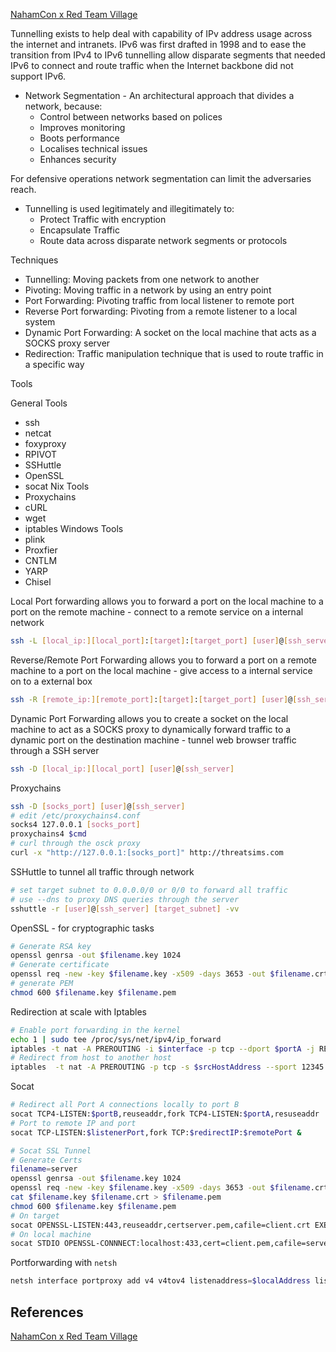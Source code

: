 
[NahamCon x Red Team Village](https://www.twitch.tv/videos/1847826441) 

Tunnelling exists to help deal with capability of IPv address usage across the internet and intranets. IPv6 was first drafted in 1998 and to ease the transition from IPv4 to IPv6 tunnelling allow disparate segments that needed IPv6 to connect and route traffic when the Internet backbone did not support IPv6.

- Network Segmentation - An architectural approach that divides a network, because:
	- Control between networks based on polices
	- Improves monitoring
	- Boots performance
	- Localises technical issues
	- Enhances security

For defensive operations network segmentation can limit the adversaries reach.

- Tunnelling is used legitimately and illegitimately to:
	- Protect Traffic with encryption
	- Encapsulate Traffic
	- Route data across disparate network segments or protocols


Techniques
- Tunnelling: Moving packets from one network to another
- Pivoting: Moving traffic in a network by using an entry point
- Port Forwarding: Pivoting traffic from local listener to remote port
- Reverse Port forwarding: Pivoting from a remote listener to a local system
- Dynamic Port Forwarding: A socket on the local machine that acts as a SOCKS proxy server
- Redirection: Traffic manipulation technique that is used to route traffic in a specific way


Tools

General Tools
- ssh
- netcat
- foxyproxy
- RPIVOT
- SSHuttle
- OpenSSL
- socat
Nix Tools
- Proxychains
- cURL
- wget
- iptables
Windows Tools
- plink
- Proxfier
- CNTLM
- YARP
- Chisel


Local Port forwarding allows you to forward a port on the local machine to a port on the remote machine - connect to a remote service on a internal network
```bash
ssh -L [local_ip:][local_port]:[target]:[target_port] [user]@[ssh_server]
```

Reverse/Remote Port Forwarding allows you to forward a port on a remote machine to a port on the local machine - give access to a internal service on to a external box
```bash
ssh -R [remote_ip:][remote_port]:[target]:[target_port] [user]@[ssh_server]
```

Dynamic Port Forwarding allows you to create a socket on the local machine to act as a SOCKS proxy to dynamically forward traffic to a dynamic port on the destination machine - tunnel web browser traffic through a SSH server
```bash
ssh -D [local_ip:][local_port] [user]@[ssh_server]

```

Proxychains
```bash
ssh -D [socks_port] [user]@[ssh_server]
# edit /etc/proxychains4.conf 
socks4 127.0.0.1 [socks_port]
proxychains4 $cmd
# curl through the osck proxy
curl -x "http://127.0.0.1:[socks_port]" http://threatsims.com
```

SSHuttle to tunnel all traffic through network 
```bash
# set target subnet to 0.0.0.0/0 or 0/0 to forward all traffic
# use --dns to proxy DNS queries through the server
sshuttle -r [user]@[ssh_server] [target_subnet] -vv
```

OpenSSL - for cryptographic tasks
```bash
# Generate RSA key
openssl genrsa -out $filename.key 1024
# Generate certificate
openssl req -new -key $filename.key -x509 -days 3653 -out $filename.crt
# generate PEM
chmod 600 $filename.key $filename.pem
```

Redirection at scale with Iptables
```bash
# Enable port forwarding in the kernel
echo 1 | sudo tee /proc/sys/net/ipv4/ip_forward
iptables -t nat -A PREROUTING -i $interface -p tcp --dport $portA -j REDIRET --to-port $portB
# Redirect from host to another host
iptables  -t nat -A PREROUTING -p tcp -s $srcHostAddress --sport 12345:123456 -d $dstHostAddress -dport 22 1
```

Socat
```bash
# Redirect all Port A connections locally to port B
socat TCP4-LISTEN:$portB,reuseaddr,fork TCP4-LISTEN:$portA,resuseaddr
# Port to remote IP and port
socat TCP-LISTEN:$listenerPort,fork TCP:$redirectIP:$remotePort &

# Socat SSL Tunnel
# Generate Certs
filename=server
openssl genrsa -out $filename.key 1024
openssl req -new -key $filename.key -x509 -days 3653 -out $filename.crt
cat $filename.key $filename.crt > $filename.pem
chmod 600 $filename.key $filename.pem
# On target
socat OPENSSL-LISTEN:443,reuseaddr,certserver.pem,cafile=client.crt EXEC:/bin/sh
# On local machine 
socat STDIO OPENSSL-CONNNECT:localhost:433,cert=client.pem,cafile=server.crt
```

Portforwarding with `netsh`
```powershell
netsh interface portproxy add v4 v4tov4 listenaddress=$localAddress listenport=$listenPort connectAddress=$dstAddress connectionPort=$dstPort
```


## References

[NahamCon x Red Team Village](https://www.twitch.tv/videos/1847826441) 